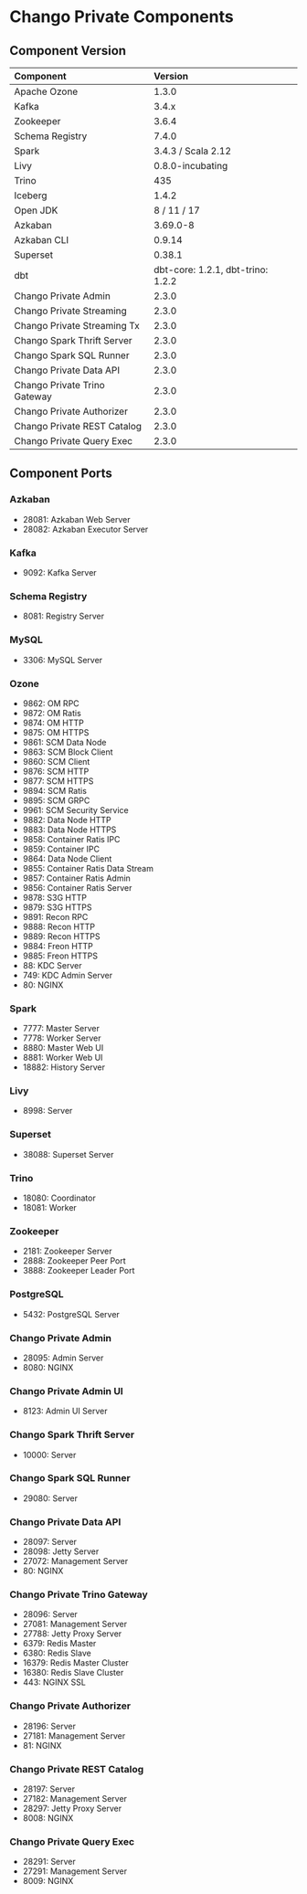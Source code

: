 # Chango Private Components


## Component Version


| Component                    | Version                           | 
|:-----------------------------|:----------------------------------| 
| Apache Ozone                 | 1.3.0                             | 
| Kafka                        | 3.4.x                             | 
| Zookeeper                    | 3.6.4                             | 
| Schema Registry              | 7.4.0                             | 
| Spark                        | 3.4.3 / Scala 2.12                | 
| Livy                         | 0.8.0-incubating                | 
| Trino                        | 435                               | 
| Iceberg                      | 1.4.2                             | 
| Open JDK                     | 8 / 11 / 17                       | 
| Azkaban                      | 3.69.0-8                          | 
| Azkaban CLI                  | 0.9.14                            |
| Superset                     | 0.38.1                            | 
| dbt                          | dbt-core: 1.2.1, dbt-trino: 1.2.2 |
| Chango Private Admin         | 2.3.0                             | 
| Chango Private Streaming     | 2.3.0                             | 
| Chango Private Streaming Tx  | 2.3.0                             | 
| Chango Spark Thrift Server   | 2.3.0                             | 
| Chango Spark SQL Runner      | 2.3.0                             | 
| Chango Private Data API      | 2.3.0                             | 
| Chango Private Trino Gateway | 2.3.0                             | 
| Chango Private Authorizer    | 2.3.0                             | 
| Chango Private REST Catalog  | 2.3.0                             |
| Chango Private Query Exec    | 2.3.0                             |

## Component Ports

### Azkaban
- 28081: Azkaban Web Server
- 28082: Azkaban Executor Server

### Kafka
- 9092: Kafka Server

### Schema Registry
- 8081: Registry Server

### MySQL
- 3306: MySQL Server

### Ozone
- 9862: OM RPC
- 9872: OM Ratis
- 9874: OM HTTP
- 9875: OM HTTPS
- 9861: SCM Data Node
- 9863: SCM Block Client
- 9860: SCM Client
- 9876: SCM HTTP
- 9877: SCM HTTPS
- 9894: SCM Ratis
- 9895: SCM GRPC
- 9961: SCM Security Service
- 9882: Data Node HTTP
- 9883: Data Node HTTPS
- 9858: Container Ratis IPC
- 9859: Container IPC
- 9864: Data Node Client
- 9855: Container Ratis Data Stream
- 9857: Container Ratis Admin
- 9856: Container Ratis Server
- 9878: S3G HTTP
- 9879: S3G HTTPS
- 9891: Recon RPC
- 9888: Recon HTTP
- 9889: Recon HTTPS
- 9884: Freon HTTP
- 9885: Freon HTTPS
- 88: KDC Server
- 749: KDC Admin Server
- 80: NGINX

### Spark
- 7777: Master Server
- 7778: Worker Server
- 8880: Master Web UI
- 8881: Worker Web UI
- 18882: History Server

### Livy
- 8998: Server

### Superset
- 38088: Superset Server

### Trino
- 18080: Coordinator 
- 18081: Worker

### Zookeeper
- 2181: Zookeeper Server 
- 2888: Zookeeper Peer Port 
- 3888: Zookeeper Leader Port

### PostgreSQL
- 5432: PostgreSQL Server

### Chango Private Admin
- 28095: Admin Server 
- 8080: NGINX

### Chango Private Admin UI
- 8123: Admin UI Server

### Chango Spark Thrift Server
- 10000: Server

### Chango Spark SQL Runner
- 29080: Server

### Chango Private Data API
- 28097: Server 
- 28098: Jetty Server 
- 27072: Management Server 
- 80: NGINX

### Chango Private Trino Gateway
- 28096: Server 
- 27081: Management Server 
- 27788: Jetty Proxy Server 
- 6379: Redis Master
- 6380: Redis Slave
- 16379: Redis Master Cluster
- 16380: Redis Slave Cluster
- 443: NGINX SSL

### Chango Private Authorizer
- 28196: Server 
- 27181: Management Server 
- 81: NGINX

### Chango Private REST Catalog
- 28197: Server 
- 27182: Management Server 
- 28297: Jetty Proxy Server 
- 8008: NGINX

### Chango Private Query Exec
- 28291: Server
- 27291: Management Server
- 8009: NGINX


